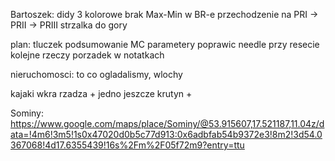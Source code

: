 

Bartoszek:
didy 3 kolorowe
brak Max-Min w BR-e
przechodzenie na PRI -> PRII -> PRIII strzalka do gory


plan:
tluczek podsumowanie
MC parametery
poprawic needle przy resecie
kolejne rzeczy
porzadek w notatkach

nieruchomosci: to co ogladalismy, wlochy




kajaki
wkra rzadza + jedno jeszcze
krutyn + 

Sominy:
https://www.google.com/maps/place/Sominy/@53.915607,17.521187,11.04z/data=!4m6!3m5!1s0x47020d0b5c77d913:0x6adbfab54b9372e3!8m2!3d54.0367068!4d17.6355439!16s%2Fm%2F05f72m9?entry=ttu

